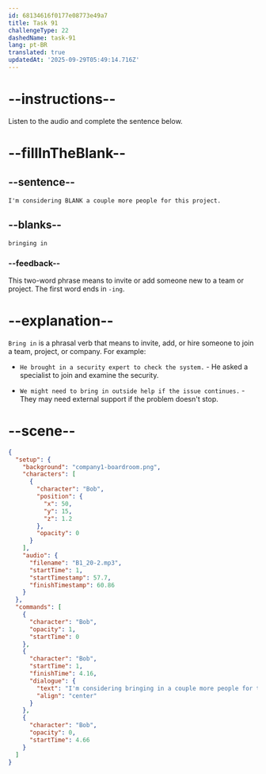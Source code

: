 ```yaml
---
id: 68134616f0177e08773e49a7
title: Task 91
challengeType: 22
dashedName: task-91
lang: pt-BR
translated: true
updatedAt: '2025-09-29T05:49:14.716Z'
---
```


<!-- (Audio) Bob: I'm considering bringing in a couple more people for this project. -->

# --instructions--

Listen to the audio and complete the sentence below.

# --fillInTheBlank--

## --sentence--

`I'm considering BLANK a couple more people for this project.`

## --blanks--

`bringing in`

### --feedback--

This two-word phrase means to invite or add someone new to a team or project. The first word ends in `-ing`.

# --explanation--

`Bring in` is a phrasal verb that means to invite, add, or hire someone to join a team, project, or company. For example:

- `He brought in a security expert to check the system.` - He asked a specialist to join and examine the security.

- `We might need to bring in outside help if the issue continues.` - They may need external support if the problem doesn't stop.

# --scene--

```json
{
  "setup": {
    "background": "company1-boardroom.png",
    "characters": [
      {
        "character": "Bob",
        "position": {
          "x": 50,
          "y": 15,
          "z": 1.2
        },
        "opacity": 0
      }
    ],
    "audio": {
      "filename": "B1_20-2.mp3",
      "startTime": 1,
      "startTimestamp": 57.7,
      "finishTimestamp": 60.86
    }
  },
  "commands": [
    {
      "character": "Bob",
      "opacity": 1,
      "startTime": 0
    },
    {
      "character": "Bob",
      "startTime": 1,
      "finishTime": 4.16,
      "dialogue": {
        "text": "I'm considering bringing in a couple more people for this project.",
        "align": "center"
      }
    },
    {
      "character": "Bob",
      "opacity": 0,
      "startTime": 4.66
    }
  ]
}
```
